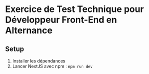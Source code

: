 # Exercice de Test Technique pour Développeur Front-End en Alternance

## Setup
1. Installer les dépendances
2. Lancer NextJS avec npm : `npm run dev` 

